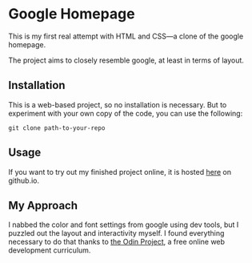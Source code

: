 # Google Homepage

This is my first real attempt with HTML and CSS—a clone of the google homepage. 

The project aims to closely resemble google, at least in terms of layout. 

## Installation

This is a web-based project, so no installation is necessary. But to experiment with your own copy of the code, you can use the following:

`git clone path-to-your-repo`

## Usage

If you want to try out my finished project online, it is hosted [here](https://adc17.github.io/google-homepage/) on github.io.

## My Approach

I nabbed the color and font settings from google using dev tools, but I puzzled out the layout and interactivity myself. I found everything necessary to do that thanks to [the Odin Project](http://www.theodinproject.com), a free online web development curriculum.
